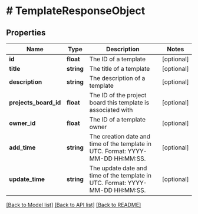 # # TemplateResponseObject

## Properties

Name | Type | Description | Notes
------------ | ------------- | ------------- | -------------
**id** | **float** | The ID of a template | [optional]
**title** | **string** | The title of a template | [optional]
**description** | **string** | The description of a template | [optional]
**projects_board_id** | **float** | The ID of the project board this template is associated with | [optional]
**owner_id** | **float** | The ID of a template owner | [optional]
**add_time** | **string** | The creation date and time of the template in UTC. Format: YYYY-MM-DD HH:MM:SS. | [optional]
**update_time** | **string** | The update date and time of the template in UTC. Format: YYYY-MM-DD HH:MM:SS. | [optional]

[[Back to Model list]](../../README.md#models) [[Back to API list]](../../README.md#endpoints) [[Back to README]](../../README.md)
